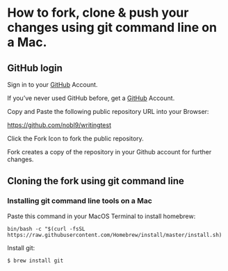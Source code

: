 # How to fork, clone & push your changes using git command line on a Mac.
## GitHub login
Sign in to your [GitHub](https://github.com/login) Account.

If you’ve never used GitHub before, get a [GitHub](https://github.com) Account.

Copy and Paste the following public repository URL into your Browser: 

https://github.com/nobl9/writingtest

Click the Fork Icon to fork the public repository.

Fork creates a copy of the repository in your Github account for further changes.


## Cloning the fork using git command line
### Installing git command line tools on a Mac

Paste this command in your MacOS Terminal to install homebrew:

```bin/bash -c "$(curl -fsSL https://raw.githubusercontent.com/Homebrew/install/master/install.sh)```

Install git:

```$ brew install git```

